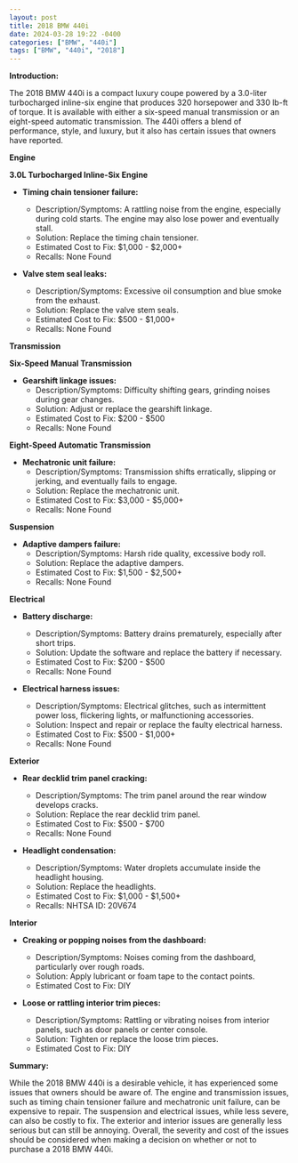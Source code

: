 ```yaml
---
layout: post
title: 2018 BMW 440i
date: 2024-03-28 19:22 -0400
categories: ["BMW", "440i"]
tags: ["BMW", "440i", "2018"]
---
```

**Introduction:**

The 2018 BMW 440i is a compact luxury coupe powered by a 3.0-liter turbocharged inline-six engine that produces 320 horsepower and 330 lb-ft of torque. It is available with either a six-speed manual transmission or an eight-speed automatic transmission. The 440i offers a blend of performance, style, and luxury, but it also has certain issues that owners have reported.

**Engine**

**3.0L Turbocharged Inline-Six Engine**

* **Timing chain tensioner failure:**
    * Description/Symptoms: A rattling noise from the engine, especially during cold starts. The engine may also lose power and eventually stall.
    * Solution: Replace the timing chain tensioner.
    * Estimated Cost to Fix: $1,000 - $2,000+
    * Recalls: None Found

* **Valve stem seal leaks:**
    * Description/Symptoms: Excessive oil consumption and blue smoke from the exhaust.
    * Solution: Replace the valve stem seals.
    * Estimated Cost to Fix: $500 - $1,000+
    * Recalls: None Found

**Transmission**

**Six-Speed Manual Transmission**

* **Gearshift linkage issues:**
    * Description/Symptoms: Difficulty shifting gears, grinding noises during gear changes.
    * Solution: Adjust or replace the gearshift linkage.
    * Estimated Cost to Fix: $200 - $500
    * Recalls: None Found

**Eight-Speed Automatic Transmission**

* **Mechatronic unit failure:**
    * Description/Symptoms: Transmission shifts erratically, slipping or jerking, and eventually fails to engage.
    * Solution: Replace the mechatronic unit.
    * Estimated Cost to Fix: $3,000 - $5,000+
    * Recalls: None Found

**Suspension**

* **Adaptive dampers failure:**
    * Description/Symptoms: Harsh ride quality, excessive body roll.
    * Solution: Replace the adaptive dampers.
    * Estimated Cost to Fix: $1,500 - $2,500+
    * Recalls: None Found

**Electrical**

* **Battery discharge:**
    * Description/Symptoms: Battery drains prematurely, especially after short trips.
    * Solution: Update the software and replace the battery if necessary.
    * Estimated Cost to Fix: $200 - $500
    * Recalls: None Found

* **Electrical harness issues:**
    * Description/Symptoms: Electrical glitches, such as intermittent power loss, flickering lights, or malfunctioning accessories.
    * Solution: Inspect and repair or replace the faulty electrical harness.
    * Estimated Cost to Fix: $500 - $1,000+
    * Recalls: None Found

**Exterior**

* **Rear decklid trim panel cracking:**
    * Description/Symptoms: The trim panel around the rear window develops cracks.
    * Solution: Replace the rear decklid trim panel.
    * Estimated Cost to Fix: $500 - $700
    * Recalls: None Found

* **Headlight condensation:**
    * Description/Symptoms: Water droplets accumulate inside the headlight housing.
    * Solution: Replace the headlights.
    * Estimated Cost to Fix: $1,000 - $1,500+
    * Recalls: NHTSA ID: 20V674

**Interior**

* **Creaking or popping noises from the dashboard:**
    * Description/Symptoms: Noises coming from the dashboard, particularly over rough roads.
    * Solution: Apply lubricant or foam tape to the contact points.
    * Estimated Cost to Fix: DIY

* **Loose or rattling interior trim pieces:**
    * Description/Symptoms: Rattling or vibrating noises from interior panels, such as door panels or center console.
    * Solution: Tighten or replace the loose trim pieces.
    * Estimated Cost to Fix: DIY

**Summary:**

While the 2018 BMW 440i is a desirable vehicle, it has experienced some issues that owners should be aware of. The engine and transmission issues, such as timing chain tensioner failure and mechatronic unit failure, can be expensive to repair. The suspension and electrical issues, while less severe, can also be costly to fix. The exterior and interior issues are generally less serious but can still be annoying. Overall, the severity and cost of the issues should be considered when making a decision on whether or not to purchase a 2018 BMW 440i.
